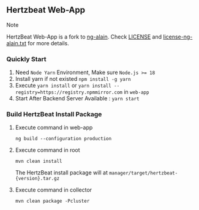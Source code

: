 ## Hertzbeat Web-App        

> [!NOTE]
>
> HertzBeat Web-App is a fork to [ng-alain](https://github.com/ng-alain/ng-alain/). Check [LICENSE](/LICENSE) and [license-ng-alain.txt](/material/licenses/frontend/LICENSE-ng-alain.txt) for more details.


### Quickly Start   

1. Need `Node Yarn` Environment, Make sure `Node.js >= 18`
2. Install yarn if not existed `npm install -g yarn`
3. Execute `yarn install` or `yarn install --registry=https://registry.npmmirror.com` in `web-app`
4. Start After Backend Server Available : `yarn start`


### Build HertzBeat Install Package    

1. Execute command in web-app  

    ```ng build --configuration production```

2. Execute command in root  

    ```mvn clean install```

    The HertzBeat install package will at `manager/target/hertzbeat-{version}.tar.gz`     

3. Execute command in collector  

    ```mvn clean package -Pcluster```
